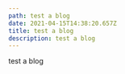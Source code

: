 ```yaml
---
path: test a blog
date: 2021-04-15T14:38:20.657Z
title: test a blog
description: test a blog
---
```

test a blog